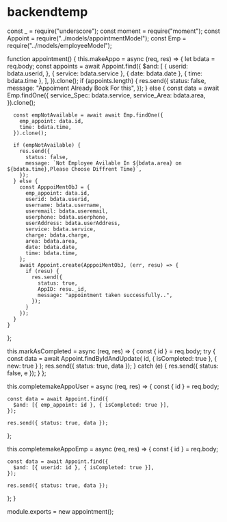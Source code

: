 # backendtemp

const _ = require("underscore");
const moment = require("moment");
const Appoint = require("../models/appointmentModel");
const Emp = require("../models/employeeModel");

function appointment() {
  this.makeAppo = async (req, res) => {
    let bdata = req.body;
    const appoints = await Appoint.find({
      $and: [
        {
          userid: bdata.userid,
        },
        { service: bdata.service },
        { date: bdata.date },
        { time: bdata.time },
      ],
    }).clone();
    if (appoints.length) {
      res.send({
        status: false,
        message: "Appoiment Already Book For this",
      });
    } else {
      const data = await Emp.findOne({
        service_Spec: bdata.service,
        service_Area: bdata.area,
      }).clone();

      const empNotAvailable = await await Emp.findOne({
        emp_appoint: data.id,
        time: bdata.time,
      }).clone();

      if (empNotAvailable) {
        res.send({
          status: false,
          message: `Not Employee Avilable In ${bdata.area} on ${bdata.time},Please Choose Diffrent Time}`,
        });
      } else {
        const ApppoiMentObJ = {
          emp_appoint: data.id,
          userid: bdata.userid,
          username: bdata.username,
          useremail: bdata.useremail,
          userphone: bdata.userphone,
          userAddress: bdata.userAddress,
          service: bdata.service,
          charge: bdata.charge,
          area: bdata.area,
          date: bdata.date,
          time: bdata.time,
        };
        await Appoint.create(ApppoiMentObJ, (err, resu) => {
          if (resu) {
            res.send({
              status: true,
              AppID: resu._id,
              message: "appointment taken successfully..",
            });
          }
        });
      }
    }
  };

  this.markAsCompleted = async (req, res) => {
    const { id } = req.body;
    try {
      const data = await Appoint.findByIdAndUpdate(
        id,
        { isCompleted: true },
        { new: true }
      );
      res.send({ status: true, data });
    } catch (e) {
      res.send({ status: false, e });
    }
  };

  this.completemakeAppoUser = async (req, res) => {
    const { id } = req.body;

    const data = await Appoint.find({
      $and: [{ emp_appoint: id }, { isCompleted: true }],
    });

    res.send({ status: true, data });
  };

  this.completemakeAppoEmp = async (req, res) => {
    const { id } = req.body;

    const data = await Appoint.find({
      $and: [{ userid: id }, { isCompleted: true }],
    });

    res.send({ status: true, data });
  };
}

module.exports = new appointment();
